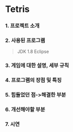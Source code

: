 # Tetris
      
### 1. 프로젝트 소개
            
### 2. 사용된 프로그램

> JDK 1.8
> Eclipse

### 3. 게임에 대한 설명, 세부 규칙
### 4. 프로그램의 장점 및 특징
### 5. 힘들었던 점->해결한 부분
### 6. 개선해야할 부분
### 7. 시연
